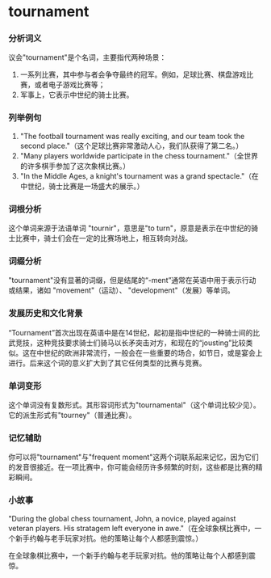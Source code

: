 # tournament

### 分析词义

  

议会"tournament"是个名词，主要指代两种场景：

  

1.  一系列比赛，其中参与者会争夺最终的冠军。例如，足球比赛、棋盘游戏比赛，或者电子游戏比赛等；
2.  军事上，它表示中世纪的骑士比赛。

  

### 列举例句

  

1.  "The football tournament was really exciting, and our team took the second place."（这个足球比赛非常激动人心，我们队获得了第二名。）
2.  "Many players worldwide participate in the chess tournament."（全世界的许多棋手参加了这次象棋比赛。）
3.  "In the Middle Ages, a knight's tournament was a grand spectacle."（在中世纪，骑士比赛是一场盛大的展示。）

  

### 词根分析

  

这个单词来源于法语单词 "tournir"，意思是"to turn"，原意是表示在中世纪的骑士比赛中，骑士们会在一定的比赛场地上，相互转向对战。

  

### 词缀分析

  

"tournament"没有显著的词缀，但是结尾的“-ment”通常在英语中用于表示行动或结果，诸如 "movement"（运动）、 "development"（发展）等单词。

  

### 发展历史和文化背景

  

“Tournament”首次出现在英语中是在14世纪，起初是指中世纪的一种骑士间的比武竞技，这种竞技要求骑士们骑马以长矛突击对方，和现在的“jousting”比较类似。这在中世纪的欧洲非常流行，一般会在一些重要的场合，如节日，或是宴会上进行。后来这个词的意义扩大到了其它任何类型的比赛与竞赛。

  

### 单词变形

  

这个单词没有复数形式。其形容词形式为"tournamental"（这个单词比较少见）。它的派生形式有"tourney"（普通比赛）。

  

### 记忆辅助

  

你可以将"tournament"与"frequent moment"这两个词联系起来记忆，因为它们的发音很接近。在一项比赛中，你可能会经历许多频繁的时刻，这些都是比赛的精彩瞬间。

  

### 小故事

  

"During the global chess tournament, John, a novice, played against veteran players. His stratagem left everyone in awe."（在全球象棋比赛中，一个新手约翰与老手玩家对抗。他的策略让每个人都感到震惊。）

  

在全球象棋比赛中，一个新手约翰与老手玩家对抗。他的策略让每个人都感到震惊。
